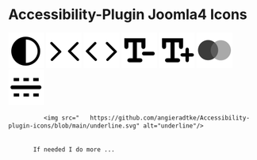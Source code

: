 
  <h1>  Accessibility-Plugin Joomla4 Icons </h1>
  <img src="https://github.com/angieradtke/Accessibility-plugin-icons/blob/main/invert.svg" alt="Invert Color"/>

  <img src="https://github.com/angieradtke/Accessibility-plugin-icons/blob/main/signspacedecrease.svg" alt="Space words decrease"/>
   <img src="https://github.com/angieradtke/Accessibility-plugin-icons/blob/main/signspaceincrease.svg" alt="Space words increase"/>
      <img src="https://github.com/angieradtke/Accessibility-plugin-icons/blob/main/textdecrease.svg" alt="Text decrease"/>
            <img src="https://github.com/angieradtke/Accessibility-plugin-icons/blob/main/textincrease.svg" alt="Text increase"/>
                        <img src="https://github.com/angieradtke/Accessibility-plugin-icons/blob/main/grayscale.svg" alt="Grayscale"/>
               <img src="https://github.com/angieradtke/Accessibility-plugin-icons/blob/main/ruler.svg" alt="Lineruler"/>
        
        
        
              <img src="   https://github.com/angieradtke/Accessibility-plugin-icons/blob/main/underline.svg" alt="underline"/>
        
     
           If needed I do more ...

